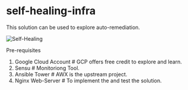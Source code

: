 # self-healing-infra
This solution can be used to explore auto-remediation.

![Self-Healing](https://user-images.githubusercontent.com/64710536/127371580-440306db-0b76-438b-83c0-c07865ab957f.png)

Pre-requisites

1) Google Cloud Account # GCP offers free credit to explore and learn.
2) Sensu # Monitoriong Tool.
3) Ansible Tower # AWX is the upstream project.
4) Nginx Web-Server # To implement the and test the solution.

